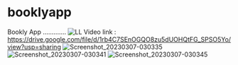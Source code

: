 # booklyapp

Bookly App .............
![LL](https://user-images.githubusercontent.com/63152787/223301230-ff3a775c-1efb-4954-b271-e45680839961.png)
Video link : https://drive.google.com/file/d/1rb4C7SEnOGQO8zu5dUOHQtFG_SPSO5Yo/view?usp=sharing
![Screenshot_20230307-030335](https://user-images.githubusercontent.com/63152787/223293401-8fa6a934-4239-4bd4-8be4-3c0a54ef9d5b.jpg)
![Screenshot_20230307-030341](https://user-images.githubusercontent.com/63152787/223293417-f12597b2-0b83-48ba-bab5-ab59ed7ce302.jpg)
![Screenshot_20230307-030345](https://user-images.githubusercontent.com/63152787/223293444-2f6ed845-8c11-4956-af76-7e2f0ba7f091.jpg)
